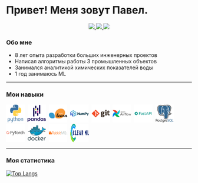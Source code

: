 <h1>
Привет! Меня зовут Павел. 
</h1>

<div id="badges" align="center">
  <a href="https://t.me/SPI_q">
  <img src="https://img.shields.io/badge/Telegram-2CA5E0?style=flat-squeare&logo=telegram&logoColor=white"/>
  </a>
  <a href="https://api.whatsapp.com/send/?phone=79854498587">
  <img src="https://img.shields.io/badge/WhatsApp-25D366?logo=whatsapp&logoColor=fff&style=flat"/>
  </a>
  <a href="mailto:click315@mail.ru">
  <img src="https://img.shields.io/badge/Email-%23005FF9?style=flat&logo=maildotru&logoColor=%23FFCD00"/>
  </a>
</div>

### Обо мне
- 8 лет опыта разработки больших инженерных проектов
- Написал алгоритмы работы 3 промышленных объектов
- Занимался аналитикой химических показателей воды
- 1 год занимаюсь ML

---

### Мои навыки
<div>
  <img src="https://github.com/devicons/devicon/blob/master/icons/python/python-original-wordmark.svg" title="Python" alt="Python" width="50" height="50"/>&nbsp;
  <img src="https://github.com/devicons/devicon/blob/master/icons/pandas/pandas-original-wordmark.svg" title="Pandas" alt="Pandas" width="50" height="50"/>&nbsp;
  <img src="https://github.com/devicons/devicon/blob/master/icons/scikitlearn/scikitlearn-original.svg" title="Scikit-learn" alt="Scikit-learn" width="50" height="50"/>&nbsp;
  <img src="https://github.com/devicons/devicon/blob/master/icons/numpy/numpy-original-wordmark.svg" title="Numpy" alt="Numpy" width="50" height="50"/>&nbsp;
  <img src="https://github.com/devicons/devicon/blob/master/icons/git/git-original-wordmark.svg" title="Git" alt="Git" width="50" height="50"/>&nbsp;
  <img src="https://github.com/devicons/devicon/blob/master/icons/apacheairflow/apacheairflow-original-wordmark.svg" title="Airflow" alt="Airflow" width="50" height="50"/>&nbsp;
  <img src="https://github.com/devicons/devicon/blob/master/icons/fastapi/fastapi-original-wordmark.svg" title="FastAPI" alt="FastAPI" width="50" height="50"/>&nbsp;
  <img src="https://github.com/devicons/devicon/blob/master/icons/postgresql/postgresql-original-wordmark.svg" title="PostgreSQL" alt="PostgreSQL" width="50" height="50"/>&nbsp;
  <img src="https://github.com/devicons/devicon/blob/master/icons/pytorch/pytorch-original-wordmark.svg" title="Pytorch" alt="Pytorch" width="50" height="50"/>&nbsp;
  <img src="https://github.com/devicons/devicon/blob/master/icons/docker/docker-original-wordmark.svg" title="Docker" alt="Docker" width="50" height="50"/>&nbsp;
  <img src="https://github.com/devicons/devicon/blob/master/icons/rabbitmq/rabbitmq-original-wordmark.svg" title="RabbitMQ" alt="RabbitMQ" width="50" height="50"/>&nbsp;
  <img src="https://github.com/allegroai/clearml/blob/master/docs/clearml-logo.svg#gh-light-mode-only" title="ClearML" alt="ClearML" width="50" height="50"/>&nbsp;
</div>

---

### Моя статистика

[![Top Langs](https://github-readme-stats.vercel.app/api/top-langs/?username=SPI315)](https://github.com/anuraghazra/github-readme-stats)
